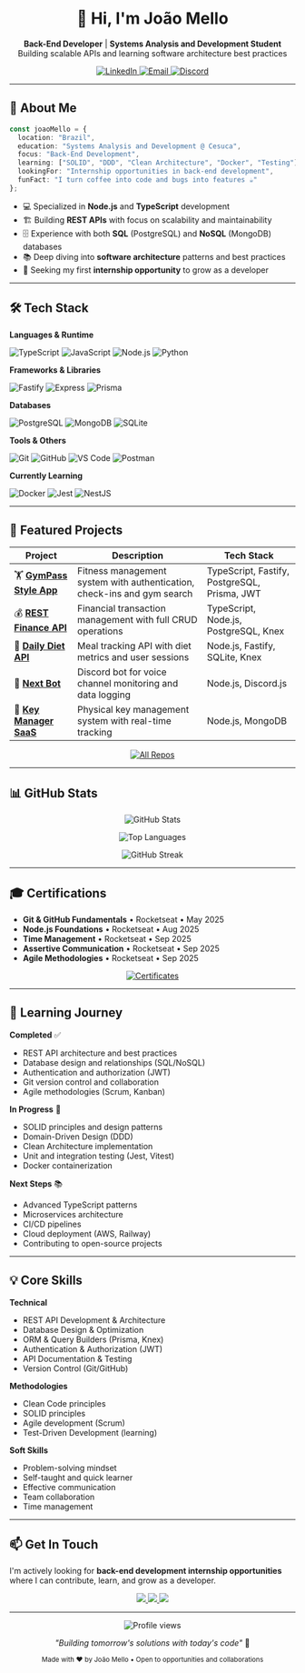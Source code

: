 <!-- Banner / Header -->
<h1 align="center">👋 Hi, I'm João Mello</h1>
<p align="center">
  <b>Back-End Developer</b> | <b>Systems Analysis and Development Student</b><br>
  Building scalable APIs and learning software architecture best practices
</p>

<p align="center">
  <a href="https://www.linkedin.com/in/mellodev-">
    <img src="https://img.shields.io/badge/LinkedIn-0077B5?style=flat&logo=linkedin&logoColor=white" alt="LinkedIn"/>
  </a>
  <a href="mailto:joaovdmello@gmail.com">
    <img src="https://img.shields.io/badge/Email-D14836?style=flat&logo=gmail&logoColor=white" alt="Email"/>
  </a>
  <a href="https://discordapp.com/users/mefrog">
    <img src="https://img.shields.io/badge/Discord-5865F2?style=flat&logo=discord&logoColor=white" alt="Discord"/>
  </a>
</p>

---

## 🚀 About Me

```typescript
const joaoMello = {
  location: "Brazil",
  education: "Systems Analysis and Development @ Cesuca",
  focus: "Back-End Development",
  learning: ["SOLID", "DDD", "Clean Architecture", "Docker", "Testing"],
  lookingFor: "Internship opportunities in back-end development",
  funFact: "I turn coffee into code and bugs into features ☕"
};
```

- 💻 Specialized in **Node.js** and **TypeScript** development
- 🏗️ Building **REST APIs** with focus on scalability and maintainability
- 🗄️ Experience with both **SQL** (PostgreSQL) and **NoSQL** (MongoDB) databases
- 📚 Deep diving into **software architecture** patterns and best practices
- 🎯 Seeking my first **internship opportunity** to grow as a developer

---

## 🛠️ Tech Stack

**Languages & Runtime**

![TypeScript](https://img.shields.io/badge/TypeScript-007ACC?style=for-the-badge&logo=typescript&logoColor=white)
![JavaScript](https://img.shields.io/badge/JavaScript-F7DF1E?style=for-the-badge&logo=javascript&logoColor=black)
![Node.js](https://img.shields.io/badge/Node.js-339933?style=for-the-badge&logo=node.js&logoColor=white)
![Python](https://img.shields.io/badge/Python-3776AB?style=for-the-badge&logo=python&logoColor=white)

**Frameworks & Libraries**

![Fastify](https://img.shields.io/badge/Fastify-000000?style=for-the-badge&logo=fastify&logoColor=white)
![Express](https://img.shields.io/badge/Express-000000?style=for-the-badge&logo=express&logoColor=white)
![Prisma](https://img.shields.io/badge/Prisma-2D3748?style=for-the-badge&logo=prisma&logoColor=white)

**Databases**

![PostgreSQL](https://img.shields.io/badge/PostgreSQL-336791?style=for-the-badge&logo=postgresql&logoColor=white)
![MongoDB](https://img.shields.io/badge/MongoDB-47A248?style=for-the-badge&logo=mongodb&logoColor=white)
![SQLite](https://img.shields.io/badge/SQLite-003B57?style=for-the-badge&logo=sqlite&logoColor=white)

**Tools & Others**

![Git](https://img.shields.io/badge/Git-F05033?style=for-the-badge&logo=git&logoColor=white)
![GitHub](https://img.shields.io/badge/GitHub-181717?style=for-the-badge&logo=github&logoColor=white)
![VS Code](https://img.shields.io/badge/VS_Code-0078d7?style=for-the-badge&logo=visual-studio-code&logoColor=white)
![Postman](https://img.shields.io/badge/Postman-FF6C37?style=for-the-badge&logo=postman&logoColor=white)

**Currently Learning**

![Docker](https://img.shields.io/badge/Docker-2496ED?style=for-the-badge&logo=docker&logoColor=white)
![Jest](https://img.shields.io/badge/Jest-C21325?style=for-the-badge&logo=jest&logoColor=white)
![NestJS](https://img.shields.io/badge/NestJS-E0234E?style=for-the-badge&logo=nestjs&logoColor=white)

---

## 💼 Featured Projects

| Project | Description | Tech Stack |
|---------|-------------|-----------|
| 🏋️ **[GymPass Style App](https://github.com/melloxyz/api-gympass-app)** | Fitness management system with authentication, check-ins and gym search | TypeScript, Fastify, PostgreSQL, Prisma, JWT |
| 💰 **[REST Finance API](https://github.com/melloxyz/api-rest-finance)** | Financial transaction management with full CRUD operations | TypeScript, Node.js, PostgreSQL, Knex |
| 🥗 **[Daily Diet API](https://github.com/melloxyz/api-daily-diet)** | Meal tracking API with diet metrics and user sessions | Node.js, Fastify, SQLite, Knex |
| 🤖 **[Next Bot](https://github.com/melloxyz/next-bot)** | Discord bot for voice channel monitoring and data logging | Node.js, Discord.js |
| 🔑 **[Key Manager SaaS](https://github.com/melloxyz/key-manager)** | Physical key management system with real-time tracking | Node.js, MongoDB |

<p align="center">
  <a href="https://github.com/melloxyz?tab=repositories">
    <img src="https://img.shields.io/badge/View_All_Repositories-181717?style=for-the-badge&logo=github&logoColor=white" alt="All Repos"/>
  </a>
</p>

---

## 📊 GitHub Stats

<div align="center">
  
![GitHub Stats](https://github-readme-stats.vercel.app/api?username=melloxyz&show_icons=true&theme=tokyonight&include_all_commits=true&count_private=true&hide_border=true&bg_color=0d1117)

![Top Languages](https://github-readme-stats.vercel.app/api/top-langs/?username=melloxyz&layout=compact&langs_count=8&theme=tokyonight&hide_border=true&bg_color=0d1117)

![GitHub Streak](https://github-readme-streak-stats.herokuapp.com/?user=melloxyz&theme=tokyonight&hide_border=true&background=0d1117)

</div>

---

## 🎓 Certifications

- **Git & GitHub Fundamentals** • Rocketseat • May 2025
- **Node.js Foundations** • Rocketseat • Aug 2025
- **Time Management** • Rocketseat • Sep 2025
- **Assertive Communication** • Rocketseat • Sep 2025
- **Agile Methodologies** • Rocketseat • Sep 2025

<p align="center">
  <a href="https://app.rocketseat.com.br/me/mxrvit">
    <img src="https://img.shields.io/badge/View_All_Certificates-8257E5?style=for-the-badge&logo=rocketseat&logoColor=white" alt="Certificates"/>
  </a>
</p>

---

## 🎯 Learning Journey

**Completed** ✅
- REST API architecture and best practices
- Database design and relationships (SQL/NoSQL)
- Authentication and authorization (JWT)
- Git version control and collaboration
- Agile methodologies (Scrum, Kanban)

**In Progress** 🚀
- SOLID principles and design patterns
- Domain-Driven Design (DDD)
- Clean Architecture implementation
- Unit and integration testing (Jest, Vitest)
- Docker containerization

**Next Steps** 📚
- Advanced TypeScript patterns
- Microservices architecture
- CI/CD pipelines
- Cloud deployment (AWS, Railway)
- Contributing to open-source projects

---

## 💡 Core Skills

**Technical**
- REST API Development & Architecture
- Database Design & Optimization
- ORM & Query Builders (Prisma, Knex)
- Authentication & Authorization (JWT)
- API Documentation & Testing
- Version Control (Git/GitHub)

**Methodologies**
- Clean Code principles
- SOLID principles
- Agile development (Scrum)
- Test-Driven Development (learning)

**Soft Skills**
- Problem-solving mindset
- Self-taught and quick learner
- Effective communication
- Team collaboration
- Time management

---

## 📫 Get In Touch

I'm actively looking for **back-end development internship opportunities** where I can contribute, learn, and grow as a developer.

<p align="center">
  <a href="mailto:joaovdmello@gmail.com">
    <img src="https://img.shields.io/badge/Send_Email-D14836?style=for-the-badge&logo=gmail&logoColor=white"/>
  </a>
  <a href="https://www.linkedin.com/in/mellodev-">
    <img src="https://img.shields.io/badge/Connect_on_LinkedIn-0077b5?style=for-the-badge&logo=linkedin&logoColor=white"/>
  </a>
  <a href="https://discordapp.com/users/mefrog">
    <img src="https://img.shields.io/badge/Chat_on_Discord-5865F2?style=for-the-badge&logo=discord&logoColor=white"/>
  </a>
</p>

---

<div align="center">
  <img src="https://komarev.com/ghpvc/?username=melloxyz&color=blueviolet&style=flat-square&label=Profile+Views" alt="Profile views"/>
</div>

<p align="center">
  <i>"Building tomorrow's solutions with today's code"</i> 🚀
</p>

<p align="center">
  <sub>Made with ❤️ by João Mello • Open to opportunities and collaborations</sub>
</p>
